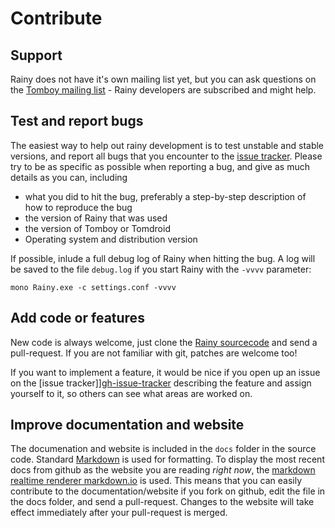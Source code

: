 Contribute
==========

Support
-------

Rainy does not have it's own mailing list yet, but you can ask questions on the [Tomboy mailing list][tomboy-ml] - Rainy developers are subscribed and might help.

  [tomboy-ml]: http://lists.beatniksoftware.com/listinfo.cgi/tomboy-list-beatniksoftware.com

Test and report bugs
--------------------

The easiest way to help out rainy development is to test unstable and stable versions, and report all bugs that you encounter to the [issue tracker][gh-issue-tracker]. Please try to be as specific as possible when reporting a bug, and give as much details as you can, including

* what you did to hit the bug, preferably a step-by-step description of how to reproduce the bug
* the version of Rainy that was used
* the version of Tomboy or Tomdroid
* Operating system and distribution version

If possible, inlude a full debug log of Rainy when hitting the bug. A log will be saved to the file `debug.log` if you start Rainy with the `-vvvv` parameter:

    mono Rainy.exe -c settings.conf -vvvv


Add code or features
--------------------

New code is always welcome, just clone the [Rainy sourcecode][rainy] and send a pull-request. If you are not familiar with git, patches are welcome too!

If you want to implement a feature, it would be nice if you open up an issue on the [issue tracker]][gh-issue-tracker] describing the feature and assign yourself to it, so others can see what areas are worked on.

Improve documentation and website
---------------------------------

The documenation and website is included in the `docs` folder in the source code. Standard [Markdown][markdown] is used for formatting. To display the most recent docs from github as the website you are reading *right now*, the [markdown realtime renderer markdown.io][markdown.io] is used. This means that you can easily contribute to the documentation/website if you fork on github, edit the file in the docs folder, and send a pull-request. Changes to the website will take effect immediately after your pull-request is merged.


[gh-issue-tracker]: https://github.com/Dynalon/Rainy/issues
[rainy]: https://github.com/Dynalon/Rainy/
[markdown]: http://daringfireball.net/projects/markdown/
[markdown.io]: http://www.markdown.io/


